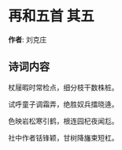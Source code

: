 # 再和五首  其五

**作者**: 刘克庄

## 诗词内容

杖屦暇时常检点，细分枝干数株桩。

试呼童子调霜弄，绝胜奴兵擂晓逄。

色映岩松寒引鹤，根连园杞夜闻尨。

社中作者铦锋颖，甘树降旛束短杠。

